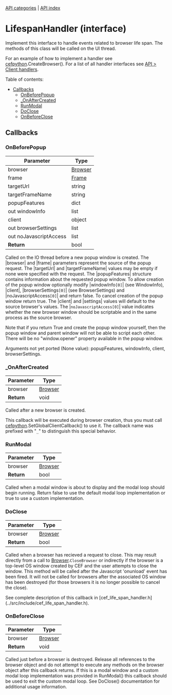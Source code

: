 [API categories](API-categories.md) | [API index](API-index.md)


# LifespanHandler (interface)

Implement this interface to handle events related to browser life span. The methods of this class will be called on the UI thread.

For an example of how to implement a handler see [cefpython](cefpython.md).CreateBrowser(). For a list of all handler interfaces see [API > Client handlers](API#Client_handlers).


Table of contents:
* [Callbacks](#callbacks)
  * [OnBeforePopup](#onbeforepopup)
  * [_OnAfterCreated](#_onaftercreated)
  * [RunModal](#runmodal)
  * [DoClose](#doclose)
  * [OnBeforeClose](#onbeforeclose)


## Callbacks


### OnBeforePopup

| Parameter | Type |
| --- | --- |
| browser | [Browser](Browser.md) |
| frame | [Frame](Frame.md) |
| targetUrl | string |
| targetFrameName | string |
| popupFeatures | dict |
| out windowInfo | list |
| client | object |
| out browserSettings | list |
| out noJavascriptAccess | list |
| __Return__ | bool |

Called on the IO thread before a new popup window is created. The |browser|
and |frame| parameters represent the source of the popup request. The
|targetUrl| and |targetFrameName| values may be empty if none were
specified with the request. The |popupFeatures| structure contains
information about the requested popup window. To allow creation of the
popup window optionally modify |windowInfo`[0]`| (see WindowInfo), |client|, |browserSettings`[0]`| (see BrowserSettings) and
|noJavascriptAccess`[0]`| and return false. To cancel creation of the popup
window return true. The |client| and |settings| values will default to the
source browser's values. The |`noJavascriptAccess[0]`| value indicates whether
the new browser window should be scriptable and in the same process as the
source browser.

Note that if you return True and create the popup window yourself, then the popup window and parent window will not be able to script each other. There will be no "window.opener" property available in the popup window.

Arguments not yet ported (None value): popupFeatures, windowInfo, client, browserSettings.


### _OnAfterCreated

| Parameter | Type |
| --- | --- |
| browser | [Browser](Browser.md) |
| __Return__ | void |

Called after a new browser is created.

This callback will be executed during browser creation, thus you must call [cefpython](cefpython.md).SetGlobalClientCallback() to use it. The callback name was prefixed with "`_`" to distinguish this special behavior.


### RunModal

| Parameter | Type |
| --- | --- |
| browser | [Browser](Browser.md) |
| __Return__ | bool |

Called when a modal window is about to display and the modal loop should
begin running. Return false to use the default modal loop implementation or
true to use a custom implementation.


### DoClose

| Parameter | Type |
| --- | --- |
| browser | [Browser](Browser.md) |
| __Return__ | bool |

Called when a browser has recieved a request to close. This may result
directly from a call to [Browser](Browser.md).`CloseBrowser` or indirectly if the
browser is a top-level OS window created by CEF and the user attempts to
close the window. This method will be called after the Javascript
'onunload' event has been fired. It will not be called for browsers after
the associated OS window has been destroyed (for those browsers it is no
longer possible to cancel the close).

See complete description of this callback in [cef_life_span_handler.h]
(../src/include/cef_life_span_handler.h).


### OnBeforeClose

| Parameter | Type |
| --- | --- |
| browser | [Browser](Browser.md) |
| __Return__ | void |

Called just before a browser is destroyed. Release all references to the
browser object and do not attempt to execute any methods on the browser
object after this callback returns. If this is a modal window and a custom
modal loop implementation was provided in RunModal() this callback should
be used to exit the custom modal loop. See DoClose() documentation for
additional usage information.
